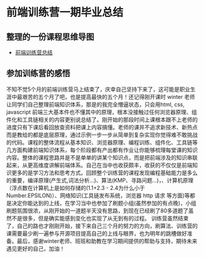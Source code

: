 
# 前端训练营一期毕业总结
## 整理的一份课程思维导图
- [前端训练营总结](https://github.com/RamboGit/Frontend-01-Template/blob/master/%E6%AF%95%E4%B8%9A%E6%80%BB%E7%BB%93/%E5%89%8D%E7%AB%AF%E8%AE%AD%E7%BB%83%E8%90%A5%E6%80%BB%E7%BB%93.pdf)
## 参加训练营的感悟
   不知不觉5个月的前端训练营马上结束了，庆幸自己坚持下来了，这可能是职业生涯中最艰苦的五个月了吧，也是提高最快的五个月！还记得刚开课时 winter 老师让同学们自己整理前端知识体系，那是的我完全懵逼状态，只会用html, css, javascript 前端三大基本件也不懂其中的原理，根本没接触过任何浏览器原理、组件化和工具链相关的内容更别说总结了。刚开始的那段时间上课根本跟不上老师的进度只有下课后看回放查资料把课上内容搞懂。老师的课并不追求新技术、新热点而是教给的都是底层原理，通过示例一步一步从简单到复杂实现你觉得难不敢挑战的代码。课程的整体流程从基本知识、浏览器原理、编程训练、组件化、工具链等几方面构建前端知识体系，每个阶段都有产出都有作业让你能够梳理每堂课的知识内容。整体的课程思路并是不是单单的讲某个知识点，而是把前端涉及的知识串联起来，从更高维度讲解前端体系。自己在当中也收获颇丰，收获的不仅仅是前端知识更多的是学习方法和思考方式。回顾整个训练营的课程发现编程基础能力是多么的重要，编译原理(产生式,词法分析...)、算法(KMP、寻路问题...)，、计算机原理（浮点数在计算机上是如何存储的(1.1+2.3 - 2.4为什么小于Number.EPSILON)）、网络知识(工具链发布系统，浏览器 http 请求 等方面)等都是决定你能达到的上线，在学习当中也参加了刷题小组(虽然参加的有点晚)，小组刷题氛围很浓，从刚开始的一道题半天没有思路，到现在已经刷了80多道题了虽然不是很多，但是确实能感到变化也实现了从无到有的过程。
    训练营虽然结束了，自己的路也才刚刚开始，接下来自己三个月的努力的方向，刷算法、训练营的课需要最少刷一遍参与开源项目提高自己的上线与眼界，也为明年的跳槽做好准备。最后，感谢winter老师、班班和助教在学习期间提供的帮助与支持，期待未来遇见更好的自己，加油！

